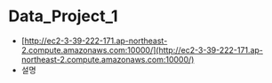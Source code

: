 # Data_Project_1
 - [http://ec2-3-39-222-171.ap-northeast-2.compute.amazonaws.com:10000/](http://ec2-3-39-222-171.ap-northeast-2.compute.amazonaws.com:10000/)
 - 설명